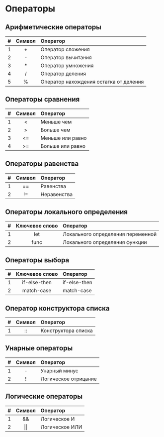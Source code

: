 # Операторы

## Арифметические операторы

| # | Символ | Оператор |
| :--- | :---: | :--- |
| 1 | + | Оператор сложения |
| 2 | - | Оператор вычитания |
| 3 | * | Оператор умножения |
| 4 | / | Оператор деления |
| 5 | % | Оператор нахождения остатка от деления |

## Операторы сравнения

| # | Символ | Оператор |
| :--- | :---: | :--- |
| 1 | < | Меньше чем |
| 2 | > | Больше чем |
| 3 | <= | Меньше или равно |
| 4 | >= | Больше или равно |

## Операторы равенства

| # | Символ | Оператор |
| :--- | :---: | :--- |
| 1 | == | Равенства |
| 2 | != | Неравенства |

## Операторы локального определения

| # | Ключевое слово | Оператор |
| :--- | :---: | :--- |
| 1 | let | Локального определения переменной |
| 2 | func | Локального определения функции |

## Операторы выбора

| # | Ключевое слово | Оператор |
| :--- | :---: | :--- |
| 1 | if-else-then | if-else-then |
| 2 | match-case | match-case |

## Оператор конструктора списка

| # | Символ | Оператор |
| :--- | :---: | :--- |
| 1 | :: | Конструктора списка |

## Унарные операторы

| # | Символ | Оператор |
| :--- | :---: | :--- |
| 1 | - | Унарный минус |
| 2 | ! | Логическое отрицание |

## Логические операторы

| # | Символ | Оператор |
| :--- | :---: | :--- |
| 1 | && | Логическое И |
| 2 | \|\| | Логическое ИЛИ |
